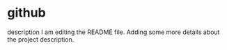 # github
description
I am editing the README file. Adding some more details about the project description.
